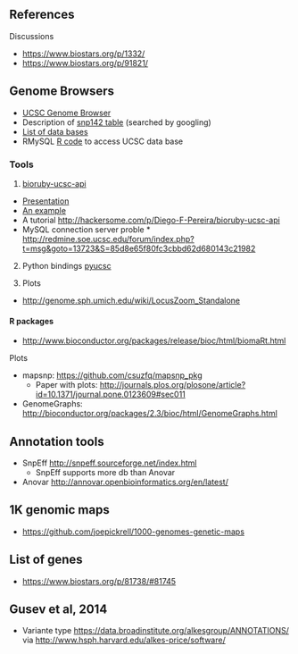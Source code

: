 ## References

Discussions

* https://www.biostars.org/p/1332/
* https://www.biostars.org/p/91821/

## Genome Browsers

* [UCSC Genome Browser](https://genome.ucsc.edu/cgi-bin/hgTracks?hgsid=424562525_yNMUAd14eoZBR0qwjQZ8xVVixHi2)
* Description of [snp142 table](http://ucscbrowser.genap.ca/cgi-bin/hgTables?hgsid=1186698_UHMlYABco6ZL3qYUtaaB41BV859c&hgta_doSchemaDb=hg19&hgta_doSchemaTable=snp142) (searched by googling)
* [List of data bases](http://hgdownload.cse.ucsc.edu/goldenPath/hg19/database/)
* RMySQL [R code](http://www.gettinggeneticsdone.com/2011/12/query-mysql-database-from-r-using.html) to access UCSC data base

### Tools

1) [bioruby-ucsc-api](https://github.com/misshie/bioruby-ucsc-api)

* [Presentation](http://www.slideshare.net/misshie/the-ruby-ucsc-api-ismb2012)
* [An example](https://www.biostars.org/p/8920/#8928)
* A tutorial http://hackersome.com/p/Diego-F-Pereira/bioruby-ucsc-api
* MySQL connection server proble
      * http://redmine.soe.ucsc.edu/forum/index.php?t=msg&goto=13723&S=85d8e65f80fc3cbbd62d680143c21982

2) Python bindings [pyucsc](https://github.com/PopulationGenetics/pyucsc)

3) Plots

* http://genome.sph.umich.edu/wiki/LocusZoom_Standalone

#### R packages

* http://www.bioconductor.org/packages/release/bioc/html/biomaRt.html

Plots

* mapsnp: https://github.com/csuzfq/mapsnp_pkg
     * Paper with plots: http://journals.plos.org/plosone/article?id=10.1371/journal.pone.0123609#sec011
* GenomeGraphs: http://bioconductor.org/packages/2.3/bioc/html/GenomeGraphs.html

## Annotation tools

* SnpEff http://snpeff.sourceforge.net/index.html
    * SnpEff supports more db than Anovar
* Anovar http://annovar.openbioinformatics.org/en/latest/

## 1K genomic maps

* https://github.com/joepickrell/1000-genomes-genetic-maps

## List of genes

* https://www.biostars.org/p/81738/#81745

## Gusev et al, 2014

* Variante type https://data.broadinstitute.org/alkesgroup/ANNOTATIONS/ via http://www.hsph.harvard.edu/alkes-price/software/
